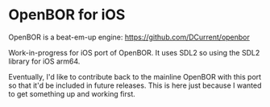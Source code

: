 # OpenBOR for iOS

OpenBOR is a beat-em-up engine:
https://github.com/DCurrent/openbor

Work-in-progress for iOS port of OpenBOR. It uses SDL2 so using the SDL2 library for iOS arm64.

Eventually, I'd like to contribute back to the mainline OpenBOR with this port so that it'd be included in future releases. This is here just because I wanted to get something up and working first.


